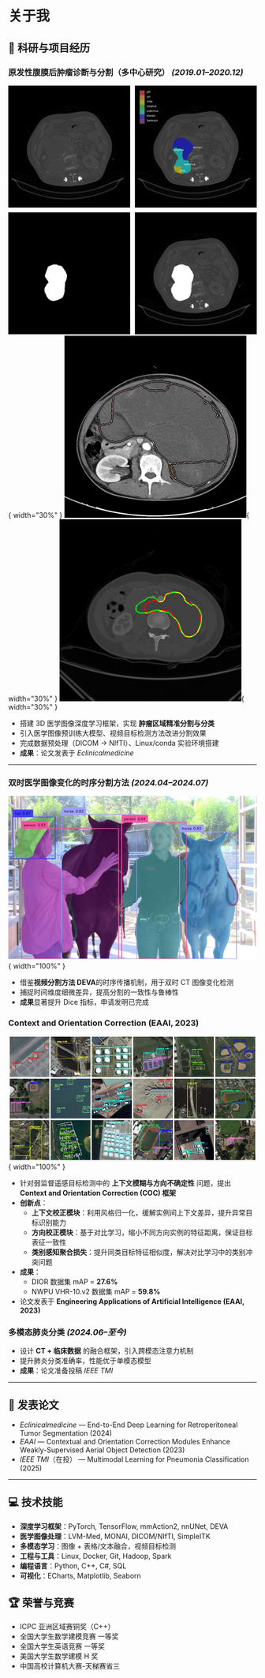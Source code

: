 # 关于我

## 🔬 科研与项目经历

### **原发性腹膜后肿瘤诊断与分割（多中心研究）** *(2019.01–2020.12)*
![tumor](images/tumor.png){ width="30%" }
![tumor2](images/tumor2.png){ width="30%" }
![pred](images/pred_vs_results.png){ width="30%" }

- 搭建 3D 医学图像深度学习框架，实现 **肿瘤区域精准分割与分类**  
- 引入医学图像预训练大模型、视频目标检测方法改进分割效果  
- 完成数据预处理（DICOM → NIfTI）、Linux/conda 实验环境搭建  
- **成果**：论文发表于 *Eclinicalmedicine*  

---

### **双时医学图像变化的时序分割方法** *(2024.04–2024.07)*
![tumor](images/DEVA.png){ width="100%" }

- 借鉴**视频分割方法 DEVA**的时序传播机制，用于双时 CT 图像变化检测
- 捕捉时间维度细微差异，提高分割的一致性与鲁棒性
- **成果**显著提升 Dice 指标，申请发明已完成

### **Context and Orientation Correction** (EAAI, 2023)
![tumor](images/coc.png){ width="100%" }

- 针对弱监督遥感目标检测中的 **上下文模糊与方向不确定性** 问题，提出 **Context and Orientation Correction (COC) 框架**  
- **创新点**：  
    - **上下文校正模块**：利用风格归一化，缓解实例间上下文差异，提升异常目标识别能力  
    - **方向校正模块**：基于对比学习，缩小不同方向实例的特征距离，保证目标表征一致性  
    - **类别感知聚合损失**：提升同类目标特征相似度，解决对比学习中的类别冲突问题
- **成果**：  
    - DIOR 数据集 mAP = **27.6%**  
    - NWPU VHR-10.v2 数据集 mAP = **59.8%**  
- 论文发表于 **Engineering Applications of Artificial Intelligence (EAAI, 2023)**

### **多模态肺炎分类** *(2024.06–至今)*
- 设计 **CT + 临床数据** 的融合框架，引入跨模态注意力机制  
- 提升肺炎分类准确率，性能优于单模态模型  
- **成果**：论文准备投稿 *IEEE TMI* 

---

## 📄 **发表论文**
- *Eclinicalmedicine* — End-to-End Deep Learning for Retroperitoneal Tumor Segmentation (2024)  
- *EAAI* — Contextual and Orientation Correction Modules Enhance Weakly-Supervised Aerial Object Detection (2023)  
- *IEEE TMI*（在投） — Multimodal Learning for Pneumonia Classification (2025)  

---

## 💻 **技术技能**
- **深度学习框架**：PyTorch, TensorFlow, mmAction2, nnUNet, DEVA  
- **医学图像处理**：LVM-Med, MONAI, DICOM/NIfTI, SimpleITK  
- **多模态学习**：图像 + 表格/文本融合，视频目标检测  
- **工程与工具**：Linux, Docker, Git, Hadoop, Spark  
- **编程语言**：Python, C++, C#, SQL  
- **可视化**：ECharts, Matplotlib, Seaborn  

## 🏆 **荣誉与竞赛**
- ICPC 亚洲区域赛铜奖（C++）  
- 全国大学生数学建模竞赛 一等奖  
- 全国大学生英语竞赛 一等奖  
- 美国大学生数学建模 H 奖  
- 中国高校计算机大赛-天梯赛省三 